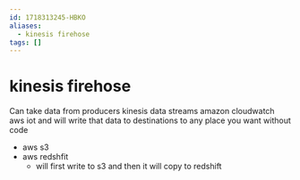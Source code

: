 ```yaml
---
id: 1718313245-HBKO
aliases:
  - kinesis firehose
tags: []
---
```

# kinesis firehose

Can take data from producers kinesis data streams amazon cloudwatch aws iot and will write that data to destinations to any place you want without code

- aws s3
- aws redshfit
  - will first write to s3 and then it will copy to redshift

